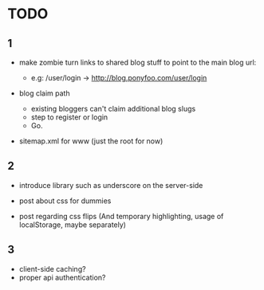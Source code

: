 TODO
=======

1
-------

- make zombie turn links to shared blog stuff to point to the main blog url:
  - e.g: /user/login -> http://blog.ponyfoo.com/user/login

- blog claim path
  - existing bloggers can't claim additional blog slugs
  - step to register or login
  - Go.

- sitemap.xml for www (just the root for now)



2
-------

- introduce library such as underscore on the server-side

- post about css for dummies
- post regarding css flips (And temporary highlighting, usage of localStorage, maybe separately)



3
-------

- client-side caching?
- proper api authentication?